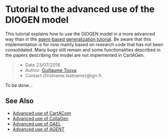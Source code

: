 # Tutorial to the advanced use of the DIOGEN model
This tutorial explains how to use the DIOGEN model in a more advanced way than in the [agent-based generalization tutorial][2]. Be aware that this implementation is for now mainly based on research code that has not been consolidated. Many bugs still remain and some functionalities described in the papers describing the model are not implemented in CartAGen.

> - Date 23/07/2018.
> - Author: [Guillaume Touya][1]
> - Contact {firstname.lastname}@ign.fr.


To be done...


See Also
-------------
- [Advanced use of CartACom][3]
- [Advanced use of CollaGen][4]
- [Advanced use of GAEL][5]
- [Advanced use of AGENT][6]


[1]: https://umrlastig.github.io/guillaume-touya/
[2]: /tuto_agents.md
[3]: /agents/CartACom_advanced.md
[4]: /agents/CollaGen_advanced.md
[5]: /agents/GAEL_advanced.md
[6]: /agents/AGENT_advanced.md
